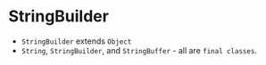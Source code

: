 # StringBuilder

- `StringBuilder` extends `Object`
- `String`, `StringBuilder`, and `StringBuffer` - all are `final classes`.